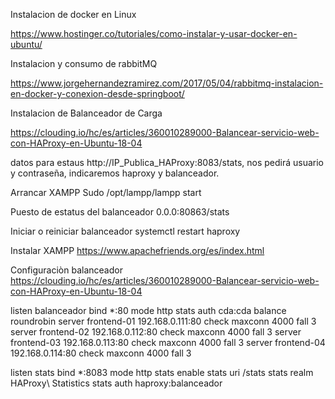 Instalacion de docker en Linux

https://www.hostinger.co/tutoriales/como-instalar-y-usar-docker-en-ubuntu/


Instalacion y consumo de rabbitMQ

https://www.jorgehernandezramirez.com/2017/05/04/rabbitmq-instalacion-en-docker-y-conexion-desde-springboot/


Instalacion de Balanceador de Carga

https://clouding.io/hc/es/articles/360010289000-Balancear-servicio-web-con-HAProxy-en-Ubuntu-18-04

datos para estaus
 http://IP_Publica_HAProxy:8083/stats, nos pedirá usuario y contraseña, indicaremos haproxy y balanceador.
 
 
 Arrancar XAMPP
 Sudo /opt/lampp/lampp start
 
 Puesto de estatus del balanceador
 0.0.0:80863/stats
 
 Iniciar o reiniciar balanceador
 systemctl restart haproxy
 
 
 Instalar XAMPP
 https://www.apachefriends.org/es/index.html
 
 
 
 Configuraciòn balanceador
 https://clouding.io/hc/es/articles/360010289000-Balancear-servicio-web-con-HAProxy-en-Ubuntu-18-04
 
 
 listen balanceador
	bind *:80
	mode http
	stats auth cda:cda
	balance roundrobin
	server frontend-01 192.168.0.111:80 check maxconn 4000 fall 3
	server frontend-02 192.168.0.112:80 check maxconn 4000 fall 3
	server frontend-03 192.168.0.113:80 check maxconn 4000 fall 3
	server frontend-04 192.168.0.114:80 check maxconn 4000 fall 3

listen stats
	bind *:8083
	mode http
	stats enable
	stats uri /stats
	stats realm HAProxy\ Statistics
	stats auth haproxy:balanceador
 
